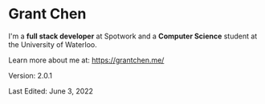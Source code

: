 # Grant Chen

I'm a **full stack developer** at Spotwork and a **Computer Science** student at the University of Waterloo.

Learn more about me at: https://grantchen.me/

Version: 2.0.1

Last Edited: June 3, 2022
